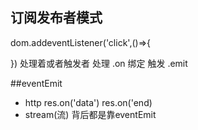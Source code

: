 ##  订阅发布者模式
dom.addeventListener('click',()=>{

})
处理着或者触发者
处理 .on 绑定
触发 .emit

##eventEmit
- http
res.on('data')
res.on('end)
- stream(流)
背后都是靠eventEmit 
